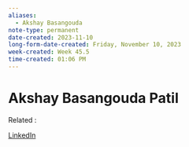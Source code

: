 ```yaml
---
aliases:
  - Akshay Basangouda
note-type: permanent
date-created: 2023-11-10
long-form-date-created: Friday, November 10, 2023
week-created: Week 45.5
time-created: 01:06 PM
---
```


# Akshay Basangouda Patil

Related :

[LinkedIn](https://www.linkedin.com/in/akshay200622?miniProfileUrn=urn%3Ali%3Afs_miniProfile%3AACoAAAf9PKgBfem7TTxonuNebIXF8NNVj8b0zi4&lipi=urn%3Ali%3Apage%3Ad_flagship3_search_srp_all%3BzoMgkfBDRl%2BCGDp30z1skw%3D%3D)
